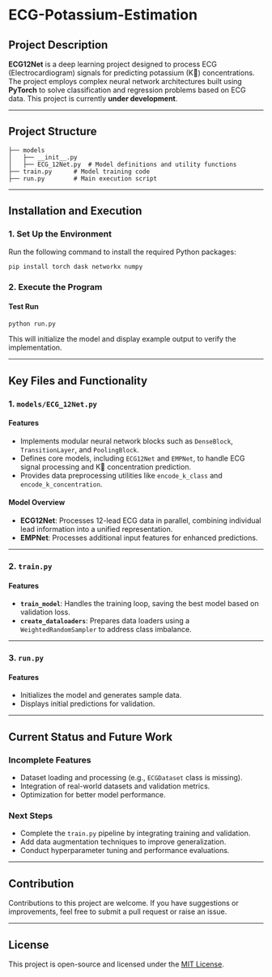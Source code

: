 # ECG-Potassium-Estimation

## Project Description

**ECG12Net** is a deep learning project designed to process ECG (Electrocardiogram) signals for predicting potassium (K) concentrations. The project employs complex neural network architectures built using **PyTorch** to solve classification and regression problems based on ECG data. This project is currently **under development**.

---

## Project Structure

```plaintext
├── models
│   ├── __init__.py
│   ├── ECG_12Net.py  # Model definitions and utility functions
├── train.py      # Model training code
├── run.py        # Main execution script
```

---

## Installation and Execution

### 1. Set Up the Environment

Run the following command to install the required Python packages:

```bash
pip install torch dask networkx numpy
```

### 2. Execute the Program

#### Test Run

```bash
python run.py
```

This will initialize the model and display example output to verify the implementation.

---

## Key Files and Functionality

### 1. `models/ECG_12Net.py`

#### Features
- Implements modular neural network blocks such as `DenseBlock`, `TransitionLayer`, and `PoolingBlock`.
- Defines core models, including `ECG12Net` and `EMPNet`, to handle ECG signal processing and K concentration prediction.
- Provides data preprocessing utilities like `encode_k_class` and `encode_k_concentration`.

#### Model Overview
- **ECG12Net**: Processes 12-lead ECG data in parallel, combining individual lead information into a unified representation.
- **EMPNet**: Processes additional input features for enhanced predictions.

---

### 2. `train.py`

#### Features
- **`train_model`**: Handles the training loop, saving the best model based on validation loss.
- **`create_dataloaders`**: Prepares data loaders using a `WeightedRandomSampler` to address class imbalance.

---

### 3. `run.py`

#### Features
- Initializes the model and generates sample data.
- Displays initial predictions for validation.

---

## Current Status and Future Work

### Incomplete Features
- Dataset loading and processing (e.g., `ECGDataset` class is missing).
- Integration of real-world datasets and validation metrics.
- Optimization for better model performance.

### Next Steps
- Complete the `train.py` pipeline by integrating training and validation.
- Add data augmentation techniques to improve generalization.
- Conduct hyperparameter tuning and performance evaluations.

---

## Contribution

Contributions to this project are welcome. If you have suggestions or improvements, feel free to submit a pull request or raise an issue.

---

## License

This project is open-source and licensed under the [MIT License](LICENSE).

